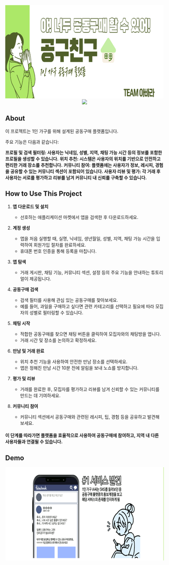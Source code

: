 <!-- Intro-->

<!--
* Thanks for reviewing my Project-README-Template! 
* Access the blank-template here (https://github.com/YousefIbrahimismail/Project-README-Template/blob/main/Templates/_blank-README.md) 
* 
* Read the comments for an easy step by step guide.or read this Make_it_Yours guide here: () // add Personalization_md_file
* Enjoy!
-->


<!-- Shields Section--><!-- Optional -->

<!-- 
* Insert project shields and badges through this link https://shields.io/
* 
*
-->



<!-- Logo Section  --><!-- Required -->

<!--
* Insert an image URL in the <img> "src" attribute bellow. (line )
* 
* Insert your github profile URL in the <a> "href" attribute bellow (line )
-->
<div align="center">
    <a href="https://github.com/YousefIbrahimismail" target="_blank">
        <img src="/images/main_pos.png" 
        alt="Logo" width="644" height="297">
    </a>
</div>



<!-- Project title 
* use a dynamic typing-SvG here https://readme-typing-svg.demolab.com/demo/
*
*  Instead you can type your project name after a # header
-->

<div align="center">
<img src="https://readme-typing-svg.demolab.com?font=Nanum+Pen+Script&weight=150&size=30&duration=2000&pause=10&center=true&repeat=false&width=435&lines=%EC%95%BC!+%EB%84%88%EB%8F%84+%EA%B3%B5%EB%8F%99%EA%B5%AC%EB%A7%A4+%ED%95%A0+%EC%88%98+%EC%9E%88%EC%96%B4!;%EA%B3%B5%EA%B5%AC%EC%B9%9C%EA%B5%AC">
</div>


## About<!-- Required -->
<!-- 
* information about the project 
* 
* keep it short and sweet
-->


이 프로젝트는 1인 가구를 위해 설계된 공동구매 플랫폼입니다. 

주요 기능은 다음과 같습니다:

**프로필 및 검색 필터링: 사용자는 닉네임, 성별, 지역, 채팅 가능 시간 등의 정보를 포함한 프로필을 생성할 수 있습니다.**
**위치 추천: 시스템은 사용자의 위치를 기반으로 안전하고 편리한 거래 장소를 추천합니다.**
**커뮤니티 참여: 플랫폼에는 사용자가 정보, 레시피, 경험을 공유할 수 있는 커뮤니티 섹션이 포함되어 있습니다.
사용자 리뷰 및 평가: 각 거래 후 사용자는 서로를 평가하고 리뷰를 남겨 커뮤니티 내 신뢰를 구축할 수 있습니다.**




## How to Use This Project

1. **앱 다운로드 및 설치**
   - 선호하는 애플리케이션 마켓에서 앱을 검색한 후 다운로드하세요.

2. **계정 생성**
   - 앱을 처음 실행할 때, 실명, 닉네임, 생년월일, 성별, 지역, 채팅 가능 시간을 입력하여 회원가입 절차를 완료하세요. 
   - 휴대폰 번호 인증을 통해 등록을 마칩니다.

3. **앱 탐색**
   - 거래 게시판, 채팅 기능, 커뮤니티 섹션, 설정 등의 주요 기능을 안내하는 튜토리얼이 제공됩니다.

4. **공동구매 검색**
   - 검색 필터를 사용해 관심 있는 공동구매를 찾아보세요.
   - 예를 들어, 과일을 구매하고 싶다면 관련 카테고리를 선택하고 필요에 따라 모집자의 성별로 필터링할 수 있습니다.

5. **채팅 시작**
   - 적합한 공동구매를 찾으면 채팅 버튼을 클릭하여 모집자와의 채팅방을 엽니다.
   - 거래 시간 및 장소를 논의하고 확정하세요.

6. **만남 및 거래 완료**
   - 위치 추천 기능을 사용하여 안전한 만남 장소를 선택하세요.
   - 앱은 정해진 만남 시간 10분 전에 알림을 보내 노쇼를 방지합니다.

7. **평가 및 리뷰**
   - 거래를 완료한 후, 모집자를 평가하고 리뷰를 남겨 신뢰할 수 있는 커뮤니티를 만드는 데 기여하세요.

8. **커뮤니티 참여**
   - 커뮤니티 섹션에서 공동구매와 관련된 레시피, 팁, 경험 등을 공유하고 발견해 보세요.

#### 이 단계를 따라가면 플랫폼을 효율적으로 사용하여 공동구매에 참여하고, 지역 내 다른 사용자들과 연결될 수 있습니다.

## Demo<!-- Required -->
<!-- 
* You can add a demo here GH supports images/ GIFs/videos 
* 
* It's recommended to use GIFs as they are more dynamic
-->


<div align="center">
    <a href="https://github.com/YousefIbrahimismail" target="_blank">
        <img src="/images/1.gif" 
        alt="Logo" width="644" height="297">
    </a>
</div>


